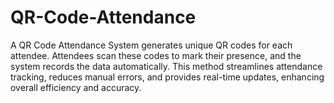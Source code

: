 # QR-Code-Attendance
A QR Code Attendance System generates unique QR codes for each attendee. Attendees scan these codes to mark their presence, and the system records the data automatically. This method streamlines attendance tracking, reduces manual errors, and provides real-time updates, enhancing overall efficiency and accuracy.
